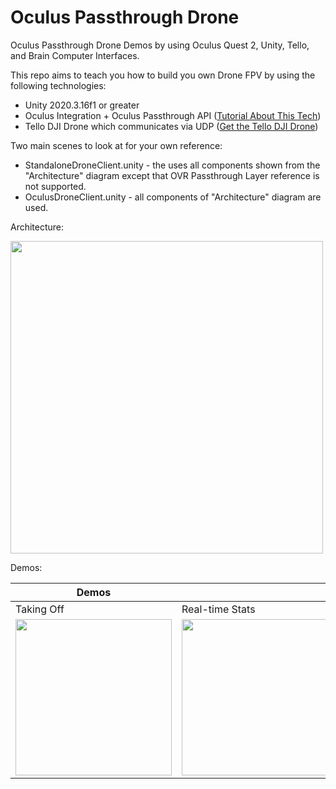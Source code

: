 # Oculus Passthrough Drone
Oculus Passthrough Drone Demos by using Oculus Quest 2, Unity, Tello, and Brain Computer Interfaces.

This repo aims to teach you how to build you own Drone FPV by using the following technologies:

* Unity 2020.3.16f1 or greater
* Oculus Integration + Oculus Passthrough API ([Tutorial About This Tech](https://github.com/dilmerv/OculusPassthroughDemos))
* Tello DJI Drone which communicates via UDP ([Get the Tello DJI Drone](https://amzn.to/3hdtSHD))

Two main scenes to look at for your own reference:
* StandaloneDroneClient.unity - the uses all components shown from the "Architecture" diagram except that OVR Passthrough Layer reference is not supported.
* OculusDroneClient.unity - all components of "Architecture" diagram are used.

Architecture:

<img src="https://github.com/dilmerv/OculusPassthroughDrone/blob/master/docs/architecture.png" width="500">

Demos:

|Demos|||
|---|---|---|
|Taking Off|Real-time Stats|Device Online|
|<img src="https://github.com/dilmerv/OculusPassthroughDrone/blob/master/docs/images/demo_1.gif" width="250">|<img src="https://github.com/dilmerv/OculusPassthroughDrone/blob/master/docs/images/demo_2.gif" width="250">|<img src="https://github.com/dilmerv/OculusPassthroughDrone/blob/master/docs/images/demo_3.gif" width="250">|